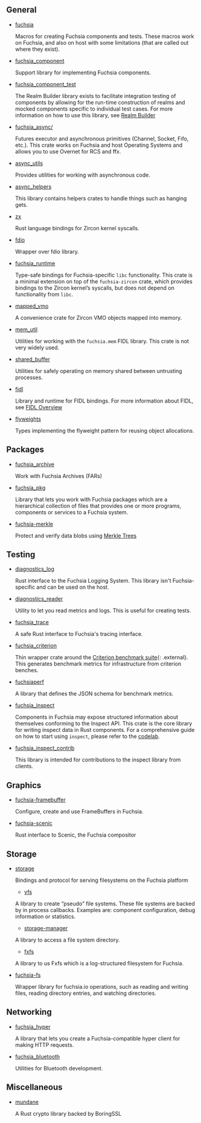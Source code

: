 ## General

* [fuchsia](https://fuchsia-docs.firebaseapp.com/rust/fuchsia/index.html)

    Macros for creating Fuchsia components and tests. These macros work on
    Fuchsia, and also on host with some limitations (that are called out where
    they exist).

* [fuchsia_component](https://fuchsia-docs.firebaseapp.com/rust/fuchsia_component/index.html)

    Support library for implementing Fuchsia components.

* [fuchsia_component_test](https://fuchsia-docs.firebaseapp.com/rust/fuchsia_component_test/index.html)

    The Realm Builder library exists to facilitate integration testing of
    components by allowing for the run-time construction of realms and mocked
    components specific to individual test cases. For more information on how
    to use this library, see
    [Realm Builder](/docs/development/testing/components/realm_builder.md#rust)

* [fuchsia_async/](https://fuchsia-docs.firebaseapp.com/rust/fuchsia_async/index.html)

    Futures executor and asynchronous primitives (Channel, Socket, Fifo, etc.).
    This crate works on Fuchsia and host Operating Systems and allows you
    to use Overnet for RCS and ffx.

* [async_utils](https://fuchsia-docs.firebaseapp.com/rust/async_utils/index.html)

    Provides utilities for working with asynchronous code.

* [async_helpers](https://fuchsia-docs.firebaseapp.com/rust/async_helpers/index.html)

    This library contains helpers crates to handle things such as hanging gets.

* [zx](https://fuchsia-docs.firebaseapp.com/rust/zx/index.html)

    Rust language bindings for Zircon kernel syscalls.

* [fdio](https://fuchsia-docs.firebaseapp.com/rust/fdio/index.html)

    Wrapper over fdio library.

* [fuchsia_runtime](https://fuchsia-docs.firebaseapp.com/rust/fuchsia_runtime/index.html)

    Type-safe bindings for Fuchsia-specific `libc` functionality. This crate is
    a minimal extension on top of the `fuchsia-zircon` crate, which provides
    bindings to the Zircon kernel’s syscalls, but does not depend on
    functionality from `libc`.

* [mapped_vmo](https://fuchsia-docs.firebaseapp.com/rust/mapped_vmo/index.html)

    A convenience crate for Zircon VMO objects mapped into memory.

* [mem_util](https://fuchsia-docs.firebaseapp.com/rust/mem_util/index.html)

    Utilities for working with the `fuchsia.mem` FIDL library. This crate is not
    very widely used.

* [shared_buffer](https://fuchsia-docs.firebaseapp.com/rust/shared_buffer/index.html)

    Utilities for safely operating on memory shared between untrusting processes.

* [fidl](https://fuchsia-docs.firebaseapp.com/rust/fidl/index.html)

    Library and runtime for FIDL bindings. For more information about FIDL,
    see [FIDL Overview](/docs/concepts/fidl/overview.md)

* [flyweights](https://fuchsia-docs.firebaseapp.com/rust/flyweights/index.html)

    Types implementing the flyweight pattern for reusing object allocations.

## Packages

* [fuchsia_archive](https://fuchsia-docs.firebaseapp.com/rust/fuchsia_archive/index.html)

    Work with Fuchsia Archives (FARs)

* [fuchsia_pkg](https://fuchsia-docs.firebaseapp.com/rust/fuchsia_pkg/index.html)

    Library that lets you work with Fuchsia packages which are a hierarchical
    collection of files that provides one or more programs, components or
    services to a Fuchsia system.

* [fuchsia-merkle](https://fuchsia-docs.firebaseapp.com/rust/fuchsia_merkle/index.html)

    Protect and verify data blobs using [Merkle Trees](/docs/concepts/security/merkleroot.md)

## Testing

* [diagnostics_log](https://fuchsia-docs.firebaseapp.com/rust/diagnostics_log/index.html)

    Rust interface to the Fuchsia Logging System. This library isn't
    Fuchsia-specific and can be used on the host.

* [diagnostics_reader](https://fuchsia-docs.firebaseapp.com/rust/diagnostics_reader/index.html)

    Utility to let you read metrics and logs. This is useful for creating
    tests.

* [fuchsia_trace](https://fuchsia-docs.firebaseapp.com/rust/fuchsia_trace/index.html)

    A safe Rust interface to Fuchsia's tracing interface.

* [fuchsia_criterion](https://fuchsia-docs.firebaseapp.com/rust/fuchsia_criterion/index.html)

    Thin wrapper crate around the
    [Criterion benchmark suite](https://github.com/bheisler/criterion.rs){: .external}.
    This generates benchmark metrics for infrastructure from criterion benches.

* [fuchsiaperf](https://fuchsia-docs.firebaseapp.com/rust/fuchsiaperf/index.html)

    A library that defines the JSON schema for benchmark metrics.

* [fuchsia_inspect](https://fuchsia-docs.firebaseapp.com/rust/fuchsia_inspect/index.html)

    Components in Fuchsia may expose structured information about themselves
    conforming to the Inspect API. This crate is the core library for writing
    inspect data in Rust components. For a comprehensive guide on how to start
    using `inspect`, please refer to the
    [codelab](/docs//development/diagnostics/inspect/codelab/README.md).

* [fuchsia_inspect_contrib](https://fuchsia-docs.firebaseapp.com/rust/fuchsia_inspect_contrib/index.html)

    This library is intended for contributions to the inspect library from
    clients.

## Graphics

* [fuchsia-framebuffer](https://fuchsia-docs.firebaseapp.com/rust/fuchsia_framebuffer/index.html)

    Configure, create and use FrameBuffers in Fuchsia.

* [fuchsia-scenic](https://fuchsia-docs.firebaseapp.com/rust/fuchsia_scenic/index.html)

    Rust interface to Scenic, the Fuchsia compositor

## Storage

* [storage](/src/storage/)

    Bindings and protocol for serving filesystems on the Fuchsia platform

    * [vfs](https://fuchsia-docs.firebaseapp.com/rust/vfs/index.html)

    A library to create “pseudo” file systems. These file systems are backed by
    in process callbacks. Examples are: component configuration, debug
    information or statistics.

    * [storage-manager](https://fuchsia-docs.firebaseapp.com/rust/storage_manager/index.html)

    A library to access a file system directory.

    * [fxfs](https://fuchsia-docs.firebaseapp.com/rust/fxfs/index.html)

    A library to us Fxfs which is a log-structured filesystem for Fuchsia.

* [fuchsia-fs](https://fuchsia-docs.firebaseapp.com/rust/fuchsia_fs/index.html)

    Wrapper library for fuchsia.io operations, such as reading and writing files, reading directory
    entries, and watching directories.

## Networking

* [fuchsia_hyper](https://fuchsia-docs.firebaseapp.com/rust/fuchsia_hyper/index.html)

    A library that lets you create a Fuchsia-compatible hyper client for making
    HTTP requests.

* [fuchsia_bluetooth](https://fuchsia-docs.firebaseapp.com/rust/fuchsia_bluetooth/index.html)

    Utilities for Bluetooth development.

## Miscellaneous

* [mundane](https://fuchsia-docs.firebaseapp.com/rust/mundane/index.html)

    A Rust crypto library backed by BoringSSL
